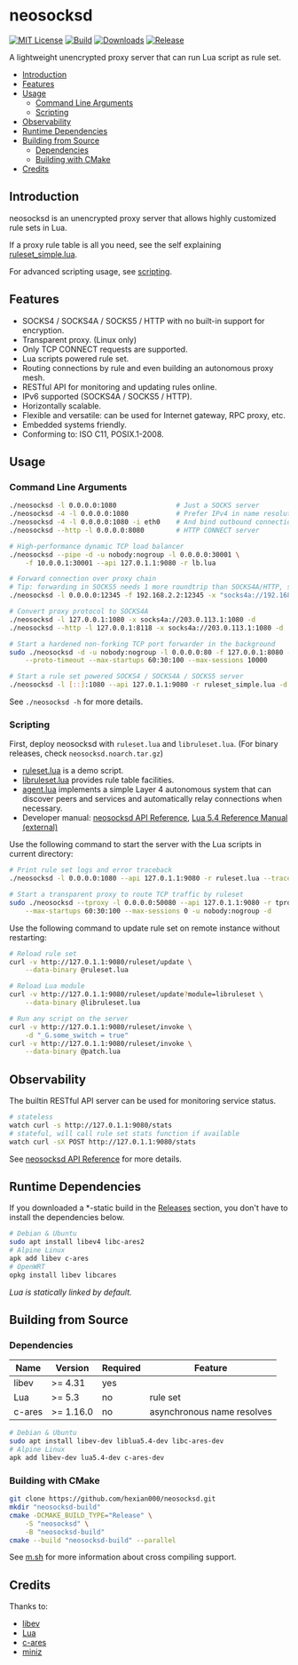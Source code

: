 # neosocksd

[![MIT License](https://img.shields.io/github/license/hexian000/neosocksd)](https://github.com/hexian000/neosocksd/blob/master/LICENSE)
[![Build](https://github.com/hexian000/neosocksd/actions/workflows/build.yml/badge.svg)](https://github.com/hexian000/neosocksd/actions/workflows/build.yml)
[![Downloads](https://img.shields.io/github/downloads/hexian000/neosocksd/total.svg)](https://github.com/hexian000/neosocksd/releases)
[![Release](https://img.shields.io/github/release/hexian000/neosocksd.svg?style=flat)](https://github.com/hexian000/neosocksd/releases)

A lightweight unencrypted proxy server that can run Lua script as rule set.

- [Introduction](#introduction)
- [Features](#features)
- [Usage](#usage)
  - [Command Line Arguments](#command-line-arguments)
  - [Scripting](#scripting)
- [Observability](#observability)
- [Runtime Dependencies](#runtime-dependencies)
- [Building from Source](#building-from-source)
  - [Dependencies](#dependencies)
  - [Building with CMake](#building-with-cmake)
- [Credits](#credits)


## Introduction

neosocksd is an unencrypted proxy server that allows highly customized rule sets in Lua.

If a proxy rule table is all you need, see the self explaining [ruleset_simple.lua](ruleset_simple.lua).

For advanced scripting usage, see [scripting](#scripting).


## Features

- SOCKS4 / SOCKS4A / SOCKS5 / HTTP with no built-in support for encryption.
- Transparent proxy. (Linux only)
- Only TCP CONNECT requests are supported.
- Lua scripts powered rule set.
- Routing connections by rule and even building an autonomous proxy mesh.
- RESTful API for monitoring and updating rules online.
- IPv6 supported (SOCKS4A / SOCKS5 / HTTP).
- Horizontally scalable.
- Flexible and versatile: can be used for Internet gateway, RPC proxy, etc.
- Embedded systems friendly.
- Conforming to: ISO C11, POSIX.1-2008.


## Usage
### Command Line Arguments

```sh
./neosocksd -l 0.0.0.0:1080               # Just a SOCKS server
./neosocksd -4 -l 0.0.0.0:1080            # Prefer IPv4 in name resolution
./neosocksd -4 -l 0.0.0.0:1080 -i eth0    # And bind outbound connections to eth0
./neosocksd --http -l 0.0.0.0:8080        # HTTP CONNECT server

# High-performance dynamic TCP load balancer
./neosocksd --pipe -d -u nobody:nogroup -l 0.0.0.0:30001 \
    -f 10.0.0.1:30001 --api 127.0.1.1:9080 -r lb.lua

# Forward connection over proxy chain
# Tip: forwarding in SOCKS5 needs 1 more roundtrip than SOCKS4A/HTTP, so is usually not a good idea.
./neosocksd -l 0.0.0.0:12345 -f 192.168.2.2:12345 -x "socks4a://192.168.1.1:1080,http://192.168.2.1:8118"

# Convert proxy protocol to SOCKS4A
./neosocksd -l 127.0.0.1:1080 -x socks4a://203.0.113.1:1080 -d
./neosocksd --http -l 127.0.0.1:8118 -x socks4a://203.0.113.1:1080 -d

# Start a hardened non-forking TCP port forwarder in the background
sudo ./neosocksd -d -u nobody:nogroup -l 0.0.0.0:80 -f 127.0.0.1:8080 -t 15 \
    --proto-timeout --max-startups 60:30:100 --max-sessions 10000

# Start a rule set powered SOCKS4 / SOCKS4A / SOCKS5 server
./neosocksd -l [::]:1080 --api 127.0.1.1:9080 -r ruleset_simple.lua -d
```

See `./neosocksd -h` for more details.

### Scripting

First, deploy neosocksd with `ruleset.lua` and `libruleset.lua`. (For binary releases, check `neosocksd.noarch.tar.gz`)

- [ruleset.lua](ruleset.lua) is a demo script.
- [libruleset.lua](libruleset.lua) provides rule table facilities.
- [agent.lua](agent.lua) implements a simple Layer 4 autonomous system that can discover peers and services and automatically relay connections when necessary.
- Developer manual: [neosocksd API Reference](https://github.com/hexian000/neosocksd/wiki/API-Reference), [Lua 5.4 Reference Manual (external)](https://www.lua.org/manual/5.4/manual.html)

Use the following command to start the server with the Lua scripts in current directory:

```sh
# Print rule set logs and error traceback
./neosocksd -l 0.0.0.0:1080 --api 127.0.1.1:9080 -r ruleset.lua --traceback --loglevel 6

# Start a transparent proxy to route TCP traffic by ruleset
sudo ./neosocksd --tproxy -l 0.0.0.0:50080 --api 127.0.1.1:9080 -r tproxy.lua \
    --max-startups 60:30:100 --max-sessions 0 -u nobody:nogroup -d
```

Use the following command to update rule set on remote instance without restarting:

```sh
# Reload rule set
curl -v http://127.0.1.1:9080/ruleset/update \
    --data-binary @ruleset.lua

# Reload Lua module
curl -v http://127.0.1.1:9080/ruleset/update?module=libruleset \
    --data-binary @libruleset.lua

# Run any script on the server
curl -v http://127.0.1.1:9080/ruleset/invoke \
    -d "_G.some_switch = true"
curl -v http://127.0.1.1:9080/ruleset/invoke \
    --data-binary @patch.lua
```


## Observability

The builtin RESTful API server can be used for monitoring service status.

```sh
# stateless
watch curl -s http://127.0.1.1:9080/stats
# stateful, will call rule set stats function if available
watch curl -sX POST http://127.0.1.1:9080/stats
```

See [neosocksd API Reference](https://github.com/hexian000/neosocksd/wiki/API-Reference#restful-api) for more details.


## Runtime Dependencies

If you downloaded a *-static build in the [Releases](https://github.com/hexian000/neosocksd/releases) section, you don't have to install the dependencies below.

```sh
# Debian & Ubuntu
sudo apt install libev4 libc-ares2
# Alpine Linux
apk add libev c-ares
# OpenWRT
opkg install libev libcares
```

*Lua is statically linked by default.*


## Building from Source
### Dependencies

| Name   | Version   | Required | Feature                    |
| ------ | --------- | -------- | -------------------------- |
| libev  | >= 4.31   | yes      |                            |
| Lua    | >= 5.3    | no       | rule set                   |
| c-ares | >= 1.16.0 | no       | asynchronous name resolves |

```sh
# Debian & Ubuntu
sudo apt install libev-dev liblua5.4-dev libc-ares-dev
# Alpine Linux
apk add libev-dev lua5.4-dev c-ares-dev
```

### Building with CMake

```sh
git clone https://github.com/hexian000/neosocksd.git
mkdir "neosocksd-build"
cmake -DCMAKE_BUILD_TYPE="Release" \
    -S "neosocksd" \
    -B "neosocksd-build"
cmake --build "neosocksd-build" --parallel
```

See [m.sh](m.sh) for more information about cross compiling support.


## Credits

Thanks to:
- [libev](http://software.schmorp.de/pkg/libev.html)
- [Lua](https://www.lua.org/)
- [c-ares](https://c-ares.org/)
- [miniz](https://github.com/richgel999/miniz)
